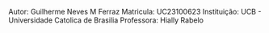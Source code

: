 Autor: Guilherme Neves M Ferraz
Matricula: UC23100623
Instituição: UCB - Universidade Catolica de Brasilia
Professora: Hially Rabelo
